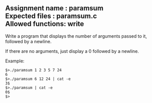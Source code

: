 Assignment name  : paramsum  
Expected files   : paramsum.c  
Allowed functions: write  
--------------------------------------------------------------------------------  

Write a program that displays the number of arguments passed to it, followed by a newline.  

If there are no arguments, just display a 0 followed by a newline.  

Example:  

```
$>./paramsum 1 2 3 5 7 24
6
$>./paramsum 6 12 24 | cat -e
3$
$>./paramsum | cat -e
0$
$>
```
